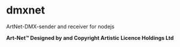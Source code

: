 # dmxnet
ArtNet-DMX-sender and receiver for nodejs

**Art-Net™ Designed by and Copyright Artistic Licence Holdings Ltd**
